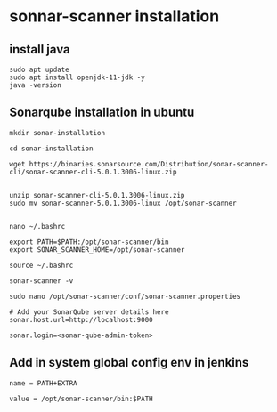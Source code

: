 # sonnar-scanner installation

## install java

```
sudo apt update
sudo apt install openjdk-11-jdk -y
java -version

```

## Sonarqube installation in ubuntu

```
mkdir sonar-installation

cd sonar-installation

wget https://binaries.sonarsource.com/Distribution/sonar-scanner-cli/sonar-scanner-cli-5.0.1.3006-linux.zip


unzip sonar-scanner-cli-5.0.1.3006-linux.zip
sudo mv sonar-scanner-5.0.1.3006-linux /opt/sonar-scanner

```

```

nano ~/.bashrc
```
```
export PATH=$PATH:/opt/sonar-scanner/bin
export SONAR_SCANNER_HOME=/opt/sonar-scanner
```

```
source ~/.bashrc
```


```
sonar-scanner -v
```

```
sudo nano /opt/sonar-scanner/conf/sonar-scanner.properties
```

```
# Add your SonarQube server details here
sonar.host.url=http://localhost:9000

sonar.login=<sonar-qube-admin-token>
```




## Add in system global config env in jenkins


```
name = PATH+EXTRA

value = /opt/sonar-scanner/bin:$PATH


```